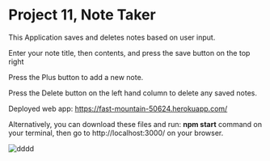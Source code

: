 # Project 11, Note Taker

This Application saves and deletes notes based on user input.

Enter your note title, then contents, and press the save button on the top right

Press the Plus button to add a new note.

Press the Delete button on the left hand column to delete any saved notes.

Deployed web app: https://fast-mountain-50624.herokuapp.com/

Alternatively, you can download these files and run: **npm start** command on your terminal, then go to http://localhost:3000/ on your browser.

![dddd](https://user-images.githubusercontent.com/85651950/132142464-10852188-455b-4ccd-8b15-2a52fea62d85.png)
